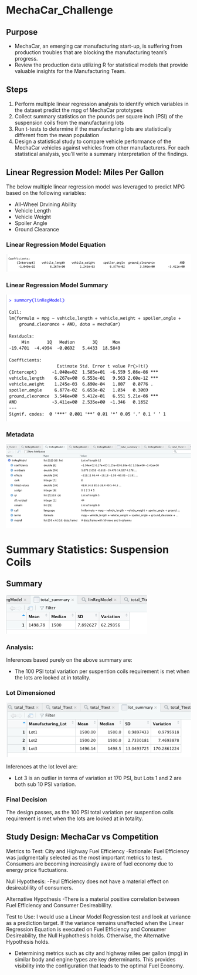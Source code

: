 # MechaCar_Challenge

## Purpose
- MechaCar, an emerging car manufacturing start-up, is suffering from production troubles that are blocking the manufacturing team’s progress.
- Review the production data utilizing R for statistical models that provide valuable insights for the Manufacturing Team.

## Steps
1. Perform multiple linear regression analysis to identify which variables in the dataset predict the mpg of MechaCar prototypes
2. Collect summary statistics on the pounds per square inch (PSI) of the suspension coils from the manufacturing lots
3. Run t-tests to determine if the manufacturing lots are statistically different from the mean population
4. Design a statistical study to compare vehicle performance of the MechaCar vehicles against vehicles from other manufacturers. For each statistical analysis, you’ll write a summary interpretation of the findings.

## Linear Regression Model: Miles Per Gallon
The below multiple linear regression model was leveraged to predict MPG based on the following variables: 
- All-Wheel Drvining Ability
- Vehicle Length
- Vehicle Weight
- Spoiler Angle
- Ground Clearance

### Linear Regression Model Equation

![Linear Regression Model](https://github.com/GrahamBSereno/MechaCar_Challenge/blob/main/MechaImages/LinearRegressionEquation.png)

### Linear Regression Model Summary

![Linear Regression Model](https://github.com/GrahamBSereno/MechaCar_Challenge/blob/main/MechaImages/LinearRegressionTerminalOutput.png)

### Metadata

![Linear Regression Model](https://github.com/GrahamBSereno/MechaCar_Challenge/blob/main/MechaImages/LinearRegressionModelGlass.png)



# Summary Statistics: Suspension Coils

## Summary
![](https://github.com/GrahamBSereno/MechaCar_Challenge/blob/main/MechaImages/TotalSummary.png)

### Analysis:
Inferences based purely on the above summary are:
- The 100 PSI total variation per suspention coils requirement is met when the lots are looked at in totality.
    
### Lot Dimensioned
![](https://github.com/GrahamBSereno/MechaCar_Challenge/blob/main/MechaImages/LotSummary.png)

Inferences at the lot level are:
- Lot 3 is an outlier in terms of variation at 170 PSI, but Lots 1 and 2 are both sub 10 PSI variation.
   
### Final Decision
The design passes, as the 100 PSI total variation per suspention coils requirement is met when the lots are looked at in totality.

## Study Design: MechaCar vs Competition
Metrics to Test:
City and Highway Fuel Efficiency
    -Rationale: Fuel Efficiency was judgmentally selected as the most important metrics to test. Consumers are becoming increasingly aware of fuel 
     economy due to energy price fluctuations.

Null Hypothesis:
    -Feul Efficiency does not have a material effect on desireablility of consumers.

Alternative Hypothesis
    -There is a material positive correlation between Fuel Efficiency and Consumer Desireablility.

Test to Use:
I would use a Linear Model Regression test and look at variance as a prediction target. If the variance remains unaffected when the Linear Regression Equation is executed on Fuel Efficiency and Consumer Desireability, the Null Hyphothesis holds. Otherwise, the Alternative Hypothesis holds.
- Determining metrics such as city and highway miles per gallon (mpg) in similar body and engine types are key determinants. This provides visibility into the configuration that leads to the optimal Fuel Economy.
